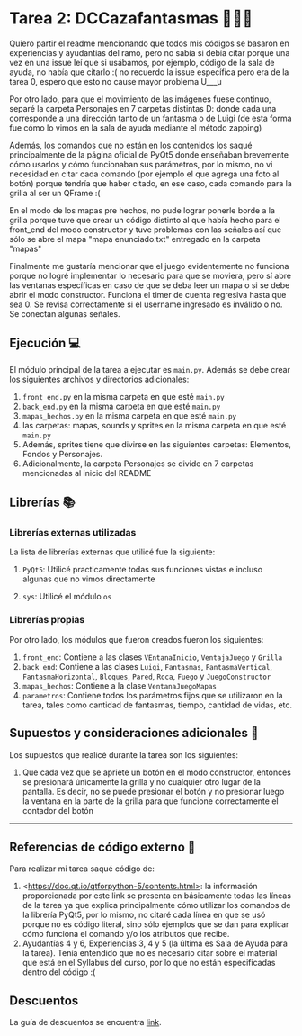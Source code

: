 # Tarea 2: DCCazafantasmas 👻🧱🔥

Quiero partir el readme mencionando que todos mis códigos se basaron
en experiencias y ayudantías del ramo, pero no sabía si debía citar
porque una vez en una issue leí que si usábamos, por ejemplo, código de la sala de ayuda, no había que citarlo :(
no recuerdo la issue específica pero era de la tarea 0, espero que esto no cause mayor problema U___u

Por otro lado, para que el movimiento de las imágenes fuese continuo, separé la carpeta Personajes en 7 carpetas distintas D: donde cada una corresponde a una dirección tanto de un fantasma o de Luigi (de esta forma fue cómo lo vimos en la sala de ayuda mediante el método zapping)

Además, los comandos que no están en los contenidos los saqué principalmente de la página oficial de PyQt5 donde enseñaban brevemente cómo usarlos y cómo funcionaban sus parámetros, por lo mismo, no vi necesidad en citar cada comando (por ejemplo el que agrega una foto al botón) porque tendría que haber citado, en ese caso, cada comando para la grilla al ser un QFrame :( 

En el modo de los mapas pre hechos, no pude lograr ponerle borde a la grilla porque tuve que crear un código distinto al que había hecho para el front_end del modo constructor y tuve problemas con las señales así que sólo se abre el mapa "mapa enunciado.txt" entregado en la carpeta "mapas"

Finalmente me gustaría mencionar que el juego evidentemente no funciona porque no logré implementar lo necesario para que se moviera, pero sí abre las ventanas específicas en caso de que se deba leer un mapa o si se debe abrir el modo constructor. Funciona el timer de cuenta regresiva hasta que sea 0. Se revisa correctamente si el username ingresado es inválido o no. Se conectan algunas señales. 

## Ejecución :computer:
El módulo principal de la tarea a ejecutar es  ```main.py```. Además se debe crear los siguientes archivos y directorios adicionales:
1. ```front_end.py``` en la misma carpeta en que esté ```main.py```
2. ```back_end.py``` en la misma carpeta en que esté ```main.py```
3. ```mapas_hechos.py``` en la misma carpeta en que esté ```main.py```
4. las carpetas: mapas, sounds y sprites en la misma carpeta en que esté ```main.py```
5. Además, sprites tiene que divirse en las siguientes carpetas: Elementos, Fondos y Personajes.
6. Adicionalmente, la carpeta Personajes se divide en 7 carpetas mencionadas al inicio del README

## Librerías :books:
### Librerías externas utilizadas
La lista de librerías externas que utilicé fue la siguiente:

1. ```PyQt5```: Utilicé practicamente todas sus funciones vistas e incluso algunas que no vimos directamente

2. ```sys```: Utilicé el módulo ``os``


### Librerías propias
Por otro lado, los módulos que fueron creados fueron los siguientes:

1. ```front_end```: Contiene a las clases ```VEntanaInicio```, ```VentajaJuego``` y ```Grilla``` 
2. ```back_end```: Contiene a las clases ``Luigi``, ``Fantasmas``, ``FantasmaVertical``, ``FantasmaHorizontal``, ``Bloques``, ``Pared``, ``Roca``, ``Fuego`` y ```JuegoConstructor```
3. ``mapas_hechos``: Contiene a la clase ``VentanaJuegoMapas``
4. ```parametros```: Contiene todos los parámetros fijos que se utilizaron en la tarea, tales como cantidad de fantasmas, tiempo, cantidad de vidas, etc.

## Supuestos y consideraciones adicionales :thinking:
Los supuestos que realicé durante la tarea son los siguientes:

1. Que cada vez que se apriete un botón en el modo constructor, entonces se presionará únicamente la grilla y no cualquier otro lugar de la pantalla. Es decir, no se puede presionar el botón y no presionar luego la ventana en la parte de la grilla para que funcione correctamente el contador del botón


-------



## Referencias de código externo :book:

Para realizar mi tarea saqué código de:
1. \<https://doc.qt.io/qtforpython-5/contents.html>: la información proporcionada por este link se presenta en básicamente todas las líneas de la tarea ya que explica principalmente cómo utilizar los comandos de la librería PyQt5, por lo mismo, no citaré cada línea en que se usó porque no es código literal, sino sólo ejemplos que se dan para explicar cómo funciona el comando y/o los atributos que recibe.
2. Ayudantías 4 y 6, Experiencias 3, 4 y 5 (la última es Sala de Ayuda para la tarea). Tenía entendido que no es necesario citar sobre el material que está en el Syllabus del curso, por lo que no están especificadas dentro del código :(


## Descuentos
La guía de descuentos se encuentra [link](https://github.com/IIC2233/syllabus/blob/master/Tareas/Descuentos.md).
